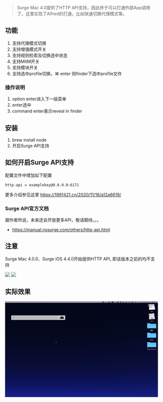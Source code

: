 > Surge Mac 4.0提供了HTTP API支持，因此终于可以打通外部App调用了。这里实现了Alfred的打通，比如快速切换代理模式等。

## 功能


1. 支持代理模式切换
2. 支持增强模式开关
3. 支持规则检索及切换选中状态
4. 支持MitM开关
5. 支持模块开关
6. 支持选中profile切换，⌘ enter 则finder下选中profile文件


### 操作说明
1. option enter进入下一级菜单
2. enter选中
3. command enter表示reveal in finder

## 安装 

1. brew install node
2. 开启Surge API支持

##  如何开启Surge API支持

配置文件中增加如下配置

```
http-api = examplekey@0.0.0.0:6171

```

更多介绍参见这里 https://1991421.cn/2020/11/16/a12a6619/

### Surge API官方文档

据作者所说，未来还会开放更多API，敬请期待。。。

- https://manual.nssurge.com/others/http-api.html


## 注意
Surge Mac 4.0.0、Surge iOS 4.4.0开始提供HTTP API, 即该版本之前的均不支持



![](https://img.shields.io/badge/version-v1.25-green?style=for-the-badge)
[![](https://img.shields.io/badge/download-click-blue?style=for-the-badge)](https://github.com/alanhg/alfred-workflows/raw/master/surge/Surge.alfredworkflow)




<!-- more -->

## 实际效果

![](./screenshot.gif)

